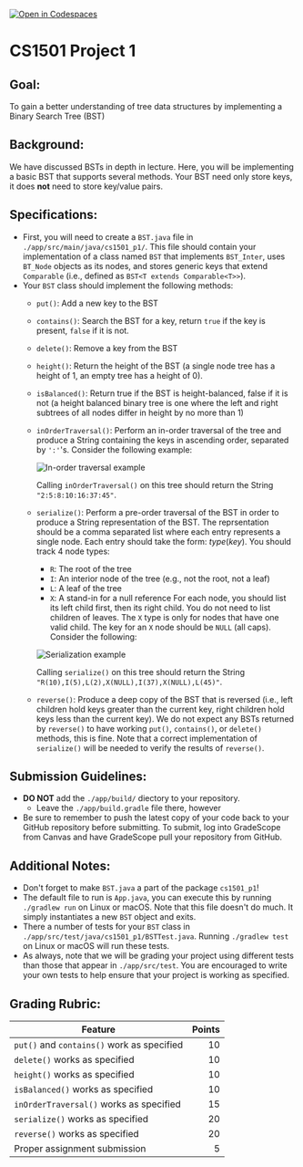 [![Open in Codespaces](https://classroom.github.com/assets/launch-codespace-7f7980b617ed060a017424585567c406b6ee15c891e84e1186181d67ecf80aa0.svg)](https://classroom.github.com/open-in-codespaces?assignment_repo_id=11889671)
# CS1501 Project 1

## Goal:
To gain a better understanding of tree data structures by implementing a Binary Search Tree (BST)

## Background:
We have discussed BSTs in depth in lecture. Here, you will be implementing a basic BST that supports several methods.
Your BST need only store keys, it does **not** need to store key/value pairs.

## Specifications:
* First, you will need to create a `BST.java` file in `./app/src/main/java/cs1501_p1/`. This file should contain your implementation of a class named `BST` that implements `BST_Inter`, uses `BT_Node` objects as its nodes, and stores generic keys that extend `Comparable` (i.e., defined as `BST<T extends Comparable<T>>`).
* Your `BST` class should implement the following methods:
    * `put()`: Add a new key to the BST
    * `contains()`: Search the BST for a key, return `true` if the key is present, `false` if it is not.
    * `delete()`: Remove a key from the BST
    * `height()`: Return the height of the BST (a single node tree has a height of 1, an empty tree has a height of 0).
    * `isBalanced()`: Return true if the BST is height-balanced, false if it is not 
        (a height balanced binary tree is one where the left and right subtrees of all nodes differ in height by no more than 1)
    * `inOrderTraversal()`: Perform an in-order traversal of the tree and produce a String containing the keys in ascending order, separated by `':'`'s.
        Consider the following example:

        ![In-order traversal example](images/p1_i1.png "Image1")

        Calling `inOrderTraversal()` on this tree should return the String `"2:5:8:10:16:37:45"`.
    * `serialize()`: Perform a pre-order traversal of the BST in order to produce a String representation of the BST.
        The reprsentation should be a comma separated list where each entry represents a single node. Each entry should take the form: *type*(*key*).
        You should track 4 node types:
        * `R`: The root of the tree
        * `I`: An interior node of the tree (e.g., not the root, not a leaf)
        * `L`: A leaf of the tree
        * `X`: A stand-in for a null reference
        For each node, you should list its left child first, then its right child. You do not need to list children of leaves.
        The `X` type is only for nodes that have one valid child. The key for an `X` node should be `NULL` (all caps).
        Consider the following:

        ![Serialization example](images/p1_i2.png "Image2")

        Calling `serialize()` on this tree should return the String `"R(10),I(5),L(2),X(NULL),I(37),X(NULL),L(45)"`.
    * `reverse()`: Produce a deep copy of the BST that is reversed (i.e., left children hold keys greater than the current key, 
        right children hold keys less than the current key).
        We do not expect any BSTs returned by `reverse()` to have working `put()`, `contains()`, or `delete()` methods, this is fine.
        Note that a correct implementation of `serialize()` will be needed to verify the results of `reverse()`.

## Submission Guidelines:
* **DO NOT** add the `./app/build/` diectory to your repository.
    * Leave the `./app/build.gradle` file there, however
* Be sure to remember to push the latest copy of your code back to your GitHub
    repository before submitting. To submit, log into GradeScope from Canvas and
    have GradeScope pull your repository from GitHub.

## Additional Notes:
* Don't forget to make `BST.java` a part of the package `cs1501_p1`!
* The default file to run is `App.java`, you can execute this by running
    `./gradlew run` on Linux or macOS. Note that this file doesn't do much. It
    simply instantiates a new `BST` object and exits.
* There a number of tests for your `BST` class in
    `./app/src/test/java/cs1501_p1/BSTTest.java`. Running `./gradlew test` on
    Linux or macOS will run these tests.
* As always, note that we will be grading your project using different tests
    than those that appear in `./app/src/test`. You are encouraged to write
    your own tests to help ensure that your project is working as specified.

## Grading Rubric:
| Feature | Points
| ------- | ------:
| `put()` and `contains()` work as specified | 10
| `delete()` works as specified | 10
| `height()` works as specified | 10
| `isBalanced()` works as specified | 10
| `inOrderTraversal()` works as specified | 15
| `serialize()` works as specified | 20
| `reverse()` works as specified | 20
| Proper assignment submission | 5
